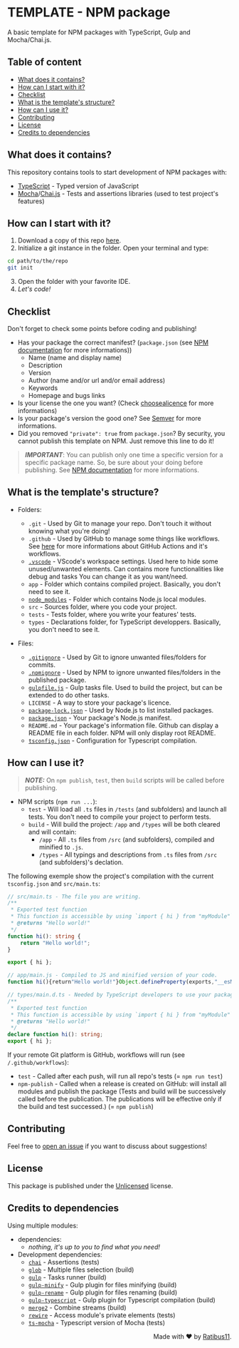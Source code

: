 # TEMPLATE - NPM package

A basic template for NPM packages with TypeScript, Gulp and Mocha/Chai.js.

## Table of content

-   [What does it contains?](#what-does-it-contains)
-   [How can I start with it?](#how-can-i-start-with-it)
-   [Checklist](#checklist)
-   [What is the template's structure?](#what-is-the-templates-structure)
-   [How can I use it?](#how-can-i-use-it)
-   [Contributing](#contributing)
-   [License](#license)
-   [Credits to dependencies](#credits-to-dependencies)

## What does it contains?

This repository contains tools to start development of NPM packages with:

-   [TypeScript](https://www.typescriptlang.org/) - Typed version of JavaScript
-   [Mocha](https://mochajs.org/)/[Chai.js](https://www.chaijs.com/) - Tests and assertions libraries (used to test project's features)

## How can I start with it?

1. Download a copy of this repo [here](https://github.com/Ratibus11/template-npm-package/archive/refs/heads/main.zip).
2. Initialize a git instance in the folder. Open your terminal and type:

```bash
cd path/to/the/repo
git init
```

3. Open the folder with your favorite IDE.
4. _Let's code!_

## Checklist

Don't forget to check some points before coding and publishing!

-   Has your package the correct manifest? (`package.json` (see [NPM documentation](https://docs.npmjs.com/cli/v8/configuring-npm/package-json) for more informations))
    -   Name (name and display name)
    -   Description
    -   Version
    -   Author (name and/or url and/or email address)
    -   Keywords
    -   Homepage and bugs links
-   Is your license the one you want? (Check [choosealicence](https://choosealicense.com/) for more informations)
-   Is your package's version the good one? See [Semver](https://semver.org/) for more informations.
-   Did you removed `"private": true` from `package.json`? By security, you cannot publish this template on NPM. Just remove this line to do it!

> **_IMPORTANT_**: You can publish only one time a specific version for a specific package name. So, be sure about your doing before publishing. See [NPM documentation](https://docs.npmjs.com/cli/v8/commands/npm-publish) for more informations.

## What is the template's structure?

-   Folders:

    -   `.git` - Used by Git to manage your repo. Don't touch it without knowing what you're doing!
    -   `.github` - Used by GitHub to manage some things like workflows. See [here](https://docs.github.com/en/actions/learn-github-actions/understanding-github-actions) for more informations about GitHub Actions and it's workflows.
    -   [`.vscode`](https://code.visualstudio.com/docs/getstarted/settings#_workspace-settings) - VScode's workspace settings. Used here to hide some unused/unwanted elements. Can contains more functionalities like debug and tasks You can change it as you want/need.
    -   `app` - Folder which contains compiled project. Basically, you don't need to see it.
    -   [`node_modules`](https://docs.npmjs.com/cli/v7/configuring-npm/folders#node-modules) - Folder which contains Node.js local modules.
    -   `src` - Sources folder, where you code your project.
    -   `tests` - Tests folder, where you write your features' tests.
    -   `types` - Declarations folder, for TypeScript developpers. Basically, you don't need to see it.

-   Files:
    -   [`.gitignore`](https://git-scm.com/docs/gitignore) - Used by Git to ignore unwanted files/folders for commits.
    -   [`.npmignore`](https://docs.npmjs.com/cli/v8/using-npm/developers#keeping-files-out-of-your-package) - Used by NPM to ignore unwanted files/folders in the published package.
    -   [`gulpfile.js`](https://gulpjs.com/docs/en/getting-started/javascript-and-gulpfiles/) - Gulp tasks file. Used to build the project, but can be extended to do other tasks.
    -   `LICENSE` - A way to store your package's licence.
    -   [`package-lock.json`](https://docs.npmjs.com/cli/v8/configuring-npm/package-lock-json) - Used by Node.js to list installed packages.
    -   [`package.json`](https://docs.npmjs.com/cli/v8/configuring-npm/package-json) - Your package's Node.js manifest.
    -   `README.md` - Your package's information file. Github can display a README file in each folder. NPM will only display root README.
    -   [`tsconfig.json`](https://www.typescriptlang.org/docs/handbook/tsconfig-json.html) - Configuration for Typescript compilation.

## How can I use it?

> **_NOTE:_** On `npm publish`, `test`, then `build` scripts will be called before publishing.

-   NPM scripts (`npm run ...`):
    -   `test` - Will load all `.ts` files in `/tests` (and subfolders) and launch all tests. You don't need to compile your project to perform tests.
    -   `build` - Will build the project: `/app` and `/types` will be both cleared and will contain:
        -   `/app` - All `.ts` files from `/src` (and subfolders), compiled and minified to `.js`.
        -   `/types` - All typings and descriptions from `.ts` files from `/src` (and subfolders)'s declation.

The following exemple show the project's compilation with the current `tsconfig.json` and `src/main.ts`:

```ts
// src/main.ts - The file you are writing.
/**
 * Exported test function
 * This function is accessible by using `import { hi } from "myModule"`
 * @returns "Hello world!"
 */
function hi(): string {
	return "Hello world!";
}

export { hi };
```

<!-- prettier-ignore-start -->
```js
// app/main.js - Compiled to JS and minified version of your code.
function hi(){return"Hello world!"}Object.defineProperty(exports,"__esModule",{value:!0}),exports.hi=void 0,exports.hi=hi;
```
<!-- prettier-ignore-end -->

```ts
// types/main.d.ts - Needed by TypeScript developers to use your package. Like this way, developers don't need to install another package to get declarations.
/**
 * Exported test function
 * This function is accessible by using `import { hi } from "myModule"`
 * @returns "Hello world!"
 */
declare function hi(): string;
export { hi };
```

If your remote Git platform is GitHub, workflows will run (see `/.github/workflows`):

-   `test` - Called after each push, will run all repo's tests (= `npm run test`)
-   `npm-publish` - Called when a release is created on GitHub: will install all modules and publish the package (Tests and build will be successively called before the publication. The publications will be effective only if the build and test successed.) (= `npm publish`)

## Contributing

Feel free to [open an issue](https://github.com/Ratibus11/template-npm-package/issues/new) if you want to discuss about suggestions!

## License

This package is published under the [Unlicensed](https://choosealicense.com/licenses/unlicense/) license.

## Credits to dependencies

Using multiple modules:

-   dependencies:
    -   _nothing, it's up to you to find what you need!_
-   Development dependencies:
    -   [`chai`](https://www.npmjs.com/package/chai) - Assertions (tests)
    -   [`glob`](https://www.npmjs.com/package/glob) - Multiple files selection (build)
    -   [`gulp`](https://www.npmjs.com/package/gulp) - Tasks runner (build)
    -   [`gulp-minify`](https://www.npmjs.com/package/gulp-minify) - Gulp plugin for files minifying (build)
    -   [`gulp-rename`](https://www.npmjs.com/package/gulp-rename) - Gulp plugin for files renaming (build)
    -   [`gulp-typescript`](https://www.npmjs.com/package/gulp-typescript) - Gulp plugin for Typescript compilation (build)
    -   [`merge2`](https://www.npmjs.com/package/merge2) - Combine streams (build)
    -   [`rewire`](https://www.npmjs.com/package/rewire) - Access module's private elements (tests)
    -   [`ts-mocha`](https://www.npmjs.com/package/ts-mocha) - Typescript version of Mocha (tests)

<div align="right">Made with &#10084; by <a href="https://github.com/Ratibus11">Ratibus11</a>.</div>
